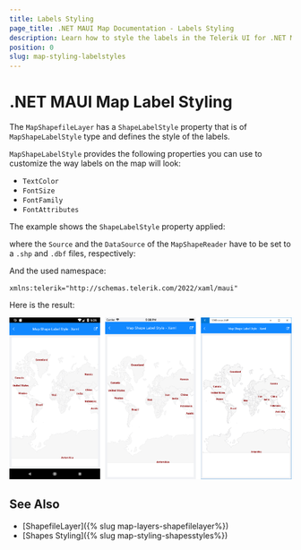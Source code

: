```yaml
---
title: Labels Styling
page_title: .NET MAUI Map Documentation - Labels Styling
description: Learn how to style the labels in the Telerik UI for .NET MAUI Map control.
position: 0
slug: map-styling-labelstyles
---
```


# .NET MAUI Map Label Styling

The `MapShapefileLayer` has a `ShapeLabelStyle` property that is of `MapShapeLabelStyle` type and defines the style of the labels.

`MapShapeLabelStyle` provides the following properties you can use to customize the way labels on the map will look:

* `TextColor`
* `FontSize`
* `FontFamily`
* `FontAttributes`

The example shows the `ShapeLabelStyle` property applied:

<snippet id='map-styling-shapelabelstyle' />

where the `Source` and the `DataSource` of the `MapShapeReader` have to be set to a `.shp` and `.dbf` files, respectively:

<snippet id='map-interactionmode-settintsource' />

And the used namespace:

```XAML
xmlns:telerik="http://schemas.telerik.com/2022/xaml/maui"
```

Here is the result:

![.NET MAUI Map Labels Styling](../images/map_styling_labelsstyle.png)

## See Also

- [ShapefileLayer]({% slug map-layers-shapefilelayer%})
- [Shapes Styling]({% slug map-styling-shapesstyles%})
